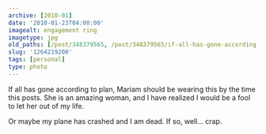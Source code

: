 ```yaml
---
archive: [2010-01]
date: '2010-01-23T04:00:00'
imagealt: engagement ring
imagetype: jpg
old_paths: [/post/348379565, /post/348379565/if-all-has-gone-according-to-plan-mariam-should]
slug: '1264219200'
tags: [personal]
type: photo
---
```


If all has gone according to plan, Mariam should be wearing this by the
time this posts.  She is an amazing woman, and I have realized I would be
a fool to let her out of my life.

Or maybe my plane has crashed and I am dead. If so, well... crap.

